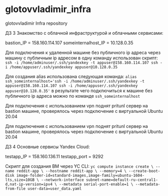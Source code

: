 # glotovvladimir_infra
glotovvladimir Infra repository

ДЗ 3 Знакомство с облачной инфраструктурой и облачными сервисами:

bastion_IP = 158.160.114.107
someinternalhost_IP = 10.128.0.35

Для подключения к удаленной машине без публичного ip адреса через машину с публичным ip адресом в одну команду использован скрипт:
`ssh -i /home/adminuser/.ssh/yandexkey -t appuser@158.160.114.107 ssh -i /home/appuser/.ssh/yandexkey appuser@10.128.0.35`

Для создания alias использована следующая команда:
`alias ssh_someinternalhost='ssh -i /home/adminuser/.ssh/yandexkey -t appuser@158.160.114.107 ssh -i /home/appuser/.ssh/yandexkey appuser@10.128.0.35'`
в результате чего подключиться к машине без публичного ip адреса можно по команде
`ssh_someinternalhost`

Для подключения с использованием vpn поднят pritunl сервер на bastion машине, проверялось через подключение с виртуальной Ubuntu 20.04

Для подключения с использованием vpn поднят pritunl сервер на bastion машине, проверялось через подключение с виртуальной Ubuntu 20.04

ДЗ 4 Основные сервисы Yandex Cloud:

testapp_IP = 158.160.136.11
testapp_port = 9292

Скрипт для создания ВМ через YC CLI:
`yc compute instance create \
  --name reddit-app \
  --hostname reddit-app \
  --memory=4 \
  --create-boot-disk image-folder-id=standard-images,image-family=ubuntu-1604-lts,size=10GB \
  --network-interface subnet-name=default-ru-central1-d,nat-ip-version=ipv4 \
  --metadata serial-port-enable=1 \
  --metadata-from-file user-data=user_data.yaml`